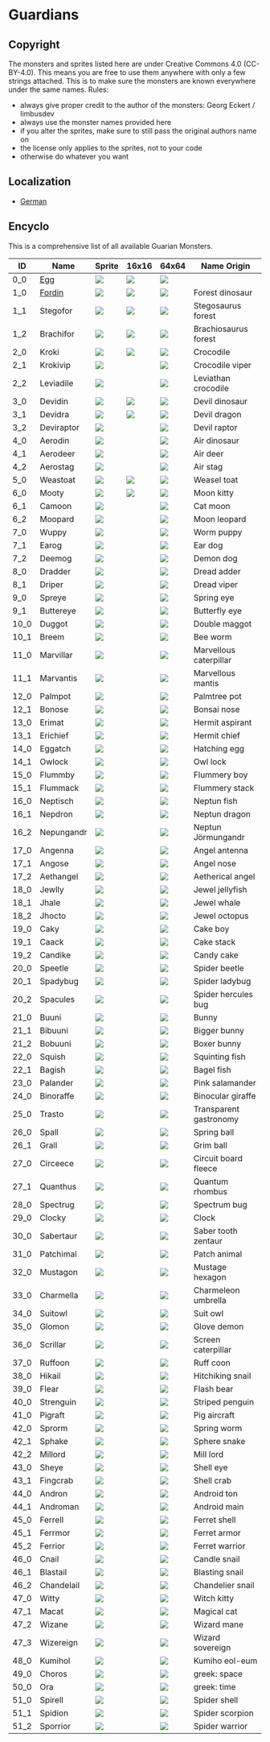 # Guardians

## Copyright

The monsters and sprites listed here are under Creative Commons 4.0 (CC-BY-4.0). This means you are free to use them anywhere with only a few strings attached. This is to make sure the monsters are known everywhere under the same names. Rules:

* always give proper credit to the author of the monsters: Georg Eckert / limbusdev
* always use the monster names provided here
* if you alter the sprites, make sure to still pass the original authors name on
* the license only applies to the sprites, not to your code
* otherwise do whatever you want

## Localization

* [German](./Guardians_DE.md)

## Encyclo

This is a comprehensive list of all available Guarian Monsters.

|ID         |Name                                       |Sprite                 |16x16                  |64x64                  |Name Origin            |
|-----------|-------------------------------------------|-----------------------|-----------------------|-----------------------|-----------------------|
|0_0        |[Egg](./encyclo/0_0_Egg.md)                |![](./128x128/0_0.png) |![](./16x16/0_0.png)   |![](./64x64/0_0.png)   |                       |
|1_0        |[Fordin](./encyclo/1_0_Fordin.md)          |![](./128x128/1_0.png) |![](./16x16/1_0.png)   |![](./64x64/1_0.png)   |Forest dinosaur        |
|1_1        |Stegofor   |![](./128x128/1_1.png) |![](./16x16/1_1.png)   |![](./64x64/0_0.png)   |Stegosaurus forest     |
|1_2        |Brachifor  |![](./128x128/1_2.png) |![](./16x16/1_2.png)   |![](./64x64/0_0.png)   |Brachiosaurus forest   |
|2_0        |Kroki      |![](./128x128/2_0.png) |![](./16x16/2_0.png)   |![](./64x64/0_0.png)   |Crocodile              |
|2_1        |Krokivip   |![](./128x128/2_1.png) |                       |![](./64x64/0_0.png)   |Crocodile viper        |
|2_2        |Leviadile  |![](./128x128/2_2.png) |                       |![](./64x64/0_0.png)   |Leviathan crocodile    |
|3_0        |Devidin    |![](./128x128/3_0.png) |![](./16x16/3_0.png)   |![](./64x64/0_0.png)   |Devil dinosaur         |
|3_1        |Devidra    |![](./128x128/3_1.png) |![](./16x16/3_1.png)   |![](./64x64/0_0.png)   |Devil dragon           |
|3_2        |Deviraptor |![](./128x128/3_2.png) |                       |![](./64x64/0_0.png)   |Devil raptor           |
|4_0        |Aerodin    |![](./128x128/4_0.png) |                       |![](./64x64/0_0.png)   |Air dinosaur           |
|4_1        |Aerodeer   |![](./128x128/4_1.png) |                       |![](./64x64/0_0.png)   |Air deer               |
|4_2        |Aerostag   |![](./128x128/4_2.png) |                       |![](./64x64/0_0.png)   |Air stag               |
|5_0        |Weastoat   |![](./128x128/5_0.png) |![](./16x16/5_0.png)   |![](./64x64/0_0.png)   |Weasel toat            |
|6_0        |Mooty      |![](./128x128/6_0.png) |![](./16x16/6_0.png)   |![](./64x64/0_0.png)   |Moon kitty             |
|6_1        |Camoon     |![](./128x128/6_1.png) |                       |![](./64x64/0_0.png)   |Cat moon               |
|6_2        |Moopard    |![](./128x128/6_2.png) |                       |![](./64x64/0_0.png)   |Moon leopard           |
|7_0        |Wuppy      |![](./128x128/7_0.png) |                       |![](./64x64/0_0.png)   |Worm puppy             |
|7_1        |Earog      |![](./128x128/7_1.png) |                       |![](./64x64/0_0.png)   |Ear dog                |
|7_2        |Deemog     |![](./128x128/7_2.png) |                       |![](./64x64/0_0.png)   |Demon dog              |
|8_0        |Dradder    |![](./128x128/8_0.png) |                       |![](./64x64/0_0.png)   |Dread adder            |
|8_1        |Driper     |![](./128x128/8_1.png) |                       |![](./64x64/0_0.png)   |Dread viper            |
|9_0        |Spreye     |![](./128x128/9_0.png) |                       |![](./64x64/0_0.png)   |Spring eye             |
|9_1        |Buttereye  |![](./128x128/9_1.png) |                       |![](./64x64/0_0.png)   |Butterfly eye          |
|10_0       |Duggot     |![](./128x128/10_0.png)|                       |![](./64x64/0_0.png)   |Double maggot          |
|10_1       |Breem      |![](./128x128/10_1.png)|                       |![](./64x64/0_0.png)   |Bee worm               |
|11_0       |Marvillar  |![](./128x128/11_0.png)|                       |![](./64x64/0_0.png)   |Marvellous caterpillar |
|11_1       |Marvantis  |![](./128x128/11_1.png)|                       |![](./64x64/0_0.png)   |Marvellous mantis      |
|12_0       |Palmpot    |![](./128x128/12_0.png)|                       |![](./64x64/0_0.png)   |Palmtree pot           |
|12_1       |Bonose     |![](./128x128/12_1.png)|                       |![](./64x64/0_0.png)   |Bonsai nose            |
|13_0       |Erimat     |![](./128x128/13_0.png)|                       |![](./64x64/0_0.png)   |Hermit aspirant        |
|13_1       |Erichief   |![](./128x128/13_1.png)|                       |![](./64x64/0_0.png)   |Hermit chief           |
|14_0       |Eggatch    |![](./128x128/14_0.png)|                       |![](./64x64/0_0.png)   |Hatching egg           |
|14_1       |Owlock     |![](./128x128/14_1.png)|                       |![](./64x64/0_0.png)   |Owl lock               |
|15_0       |Flummby    |![](./128x128/15_0.png)|                       |![](./64x64/0_0.png)   |Flummery boy           |
|15_1       |Flummack   |![](./128x128/15_1.png)|                       |![](./64x64/0_0.png)   |Flummery stack         |
|16_0       |Neptisch   |![](./128x128/16_0.png)|                       |![](./64x64/0_0.png)   |Neptun fish            |
|16_1       |Nepdron    |![](./128x128/16_1.png)|                       |![](./64x64/0_0.png)   |Neptun dragon          |
|16_2       |Nepungandr |![](./128x128/16_2.png)|                       |![](./64x64/0_0.png)   |Neptun Jörmungandr     |
|17_0       |Angenna    |![](./128x128/17_0.png)|                       |![](./64x64/0_0.png)   |Angel antenna          |
|17_1       |Angose     |![](./128x128/17_1.png)|                       |![](./64x64/0_0.png)   |Angel nose             |
|17_2       |Aethangel  |![](./128x128/17_2.png)|                       |![](./64x64/0_0.png)   |Aetherical angel       |
|18_0       |Jewlly     |![](./128x128/18_0.png)|                       |![](./64x64/0_0.png)   |Jewel jellyfish        |
|18_1       |Jhale      |![](./128x128/18_1.png)|                       |![](./64x64/0_0.png)   |Jewel whale            |
|18_2       |Jhocto     |![](./128x128/18_2.png)|                       |![](./64x64/0_0.png)   |Jewel octopus          |
|19_0       |Caky       |![](./128x128/19_0.png)|                       |![](./64x64/0_0.png)   |Cake boy               |
|19_1       |Caack      |![](./128x128/19_1.png)|                       |![](./64x64/0_0.png)   |Cake stack             |
|19_2       |Candike    |![](./128x128/19_2.png)|                       |![](./64x64/0_0.png)   |Candy cake             |
|20_0       |Speetle    |![](./128x128/20_0.png)|                       |![](./64x64/0_0.png)   |Spider beetle          |
|20_1       |Spadybug   |![](./128x128/20_1.png)|                       |![](./64x64/0_0.png)   |Spider ladybug         |
|20_2       |Spacules   |![](./128x128/20_2.png)|                       |![](./64x64/0_0.png)   |Spider hercules bug    |
|21_0       |Buuni      |![](./128x128/21_0.png)|                       |![](./64x64/0_0.png)   |Bunny                  |
|21_1       |Bibuuni    |![](./128x128/21_1.png)|                       |![](./64x64/0_0.png)   |Bigger bunny           |
|21_2       |Bobuuni    |![](./128x128/21_2.png)|                       |![](./64x64/0_0.png)   |Boxer bunny            |
|22_0       |Squish     |![](./128x128/22_0.png)|                       |![](./64x64/0_0.png)   |Squinting fish         |
|22_1       |Bagish     |![](./128x128/22_1.png)|                       |![](./64x64/0_0.png)   |Bagel fish             |
|23_0       |Palander   |![](./128x128/23_0.png)|                       |![](./64x64/0_0.png)   |Pink salamander        |
|24_0       |Binoraffe  |![](./128x128/24_0.png)|                       |![](./64x64/0_0.png)   |Binocular giraffe      |
|25_0       |Trasto     |![](./128x128/25_0.png)|                       |![](./64x64/0_0.png)   |Transparent gastronomy |
|26_0       |Spall      |![](./128x128/26_0.png)|                       |![](./64x64/0_0.png)   |Spring ball            |
|26_1       |Grall      |![](./128x128/26_1.png)|                       |![](./64x64/0_0.png)   |Grim ball              |
|27_0       |Circeece   |![](./128x128/27_0.png)|                       |![](./64x64/0_0.png)   |Circuit board fleece   |
|27_1       |Quanthus   |![](./128x128/27_1.png)|                       |![](./64x64/0_0.png)   |Quantum rhombus        |
|28_0       |Spectrug   |![](./128x128/28_0.png)|                       |![](./64x64/0_0.png)   |Spectrum bug           |
|29_0       |Clocky     |![](./128x128/29_0.png)|                       |![](./64x64/0_0.png)   |Clock                  |
|30_0       |Sabertaur  |![](./128x128/30_0.png)|                       |![](./64x64/0_0.png)   |Saber tooth zentaur    |
|31_0       |Patchimal  |![](./128x128/31_0.png)|                       |![](./64x64/0_0.png)   |Patch animal           |
|32_0       |Mustagon   |![](./128x128/32_0.png)|                       |![](./64x64/0_0.png)   |Mustage hexagon        |
|33_0       |Charmella  |![](./128x128/33_0.png)|                       |![](./64x64/0_0.png)   |Charmeleon umbrella    |
|34_0       |Suitowl    |![](./128x128/34_0.png)|                       |![](./64x64/0_0.png)   |Suit owl               |
|35_0       |Glomon     |![](./128x128/35_0.png)|                       |![](./64x64/0_0.png)   |Glove demon            |
|36_0       |Scrillar   |![](./128x128/36_0.png)|                       |![](./64x64/0_0.png)   |Screen caterpillar     |
|37_0       |Ruffoon    |![](./128x128/37_0.png)|                       |![](./64x64/0_0.png)   |Ruff coon              |
|38_0       |Hikail     |![](./128x128/38_0.png)|                       |![](./64x64/0_0.png)   |Hitchiking snail       |
|39_0       |Flear      |![](./128x128/39_0.png)|                       |![](./64x64/0_0.png)   |Flash bear             |
|40_0       |Strenguin  |![](./128x128/40_0.png)|                       |![](./64x64/0_0.png)   |Striped penguin        |
|41_0       |Pigraft    |![](./128x128/41_0.png)|                       |![](./64x64/0_0.png)   |Pig aircraft           |
|42_0       |Sprorm     |![](./128x128/42_0.png)|                       |![](./64x64/0_0.png)   |Spring worm            |
|42_1       |Sphake     |![](./128x128/42_1.png)|                       |![](./64x64/0_0.png)   |Sphere snake           |
|42_2       |Millord    |![](./128x128/42_2.png)|                       |![](./64x64/0_0.png)   |Mill lord              |
|43_0       |Sheye      |![](./128x128/43_0.png)|                       |![](./64x64/0_0.png)   |Shell eye              |
|43_1       |Fingcrab   |![](./128x128/43_1.png)|                       |![](./64x64/0_0.png)   |Shell crab             |
|44_0       |Andron     |![](./128x128/44_0.png)|                       |![](./64x64/0_0.png)   |Android ton            |
|44_1       |Androman   |![](./128x128/44_1.png)|                       |![](./64x64/0_0.png)   |Android main           |
|45_0       |Ferrell    |![](./128x128/45_0.png)|                       |![](./64x64/0_0.png)   |Ferret shell           |
|45_1       |Ferrmor    |![](./128x128/45_1.png)|                       |![](./64x64/0_0.png)   |Ferret armor           |
|45_2       |Ferrior    |![](./128x128/45_2.png)|                       |![](./64x64/0_0.png)   |Ferret warrior         |
|46_0       |Cnail      |![](./128x128/46_0.png)|                       |![](./64x64/0_0.png)   |Candle snail           |
|46_1       |Blastail   |![](./128x128/46_1.png)|                       |![](./64x64/0_0.png)   |Blasting snail         |
|46_2       |Chandelail |![](./128x128/46_2.png)|                       |![](./64x64/0_0.png)   |Chandelier snail       |
|47_0       |Witty      |![](./128x128/47_0.png)|                       |![](./64x64/0_0.png)   |Witch kitty            |
|47_1       |Macat      |![](./128x128/47_1.png)|                       |![](./64x64/0_0.png)   |Magical cat            |
|47_2       |Wizane     |![](./128x128/47_2.png)|                       |![](./64x64/0_0.png)   |Wizard mane            |
|47_3       |Wizereign  |![](./128x128/47_3.png)|                       |![](./64x64/0_0.png)   |Wizard sovereign       |
|48_0       |Kumihol    |![](./128x128/48_0.png)|                       |![](./64x64/0_0.png)   |Kumiho eol-eum         |
|49_0       |Choros     |![](./128x128/49_0.png)|                       |![](./64x64/0_0.png)   |greek: space           |
|50_0       |Ora        |![](./128x128/50_0.png)|                       |![](./64x64/0_0.png)   |greek: time            |
|51_0       |Spirell    |![](./128x128/51_0.png)|                       |![](./64x64/0_0.png)   |Spider shell           |
|51_1       |Spidion    |![](./128x128/51_1.png)|                       |![](./64x64/0_0.png)   |Spider scorpion        |
|51_2       |Sporrior   |![](./128x128/51_2.png)|                       |![](./64x64/0_0.png)   |Spider warrior         |






























